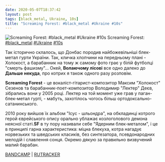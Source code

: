 ```yaml
---
date: 2020-05-07T18:37:42
layout: post
tags: [black_metal, Ukraine, 10s]
title: "Screaming Forest: #black_metal #Ukraine #10s"
---
```

![Screaming Forest: #black_metal #Ukraine #10s](/assets/photos/photo_960@07-05-2020_18-37-42.jpg)
Screaming Forest: [#black_metal](/tags/#black_metal) [#Ukraine](/tags/#Ukraine) [#10s](/tags/#10s)

Так історично склалось, що Донбас породив найбожевільніші блек-метал гурти України. Так, кличка хлопчини на передньому плані - Холокост, а барабанник на тому ж самому фото грає у білій футболці &quot;смерть фашизму&quot;... Окей, **Волаючому лісові** все одно далеко до **Дальше некуда**, про котрих я також одного разу розповім.

**Screaming Forest** - це вокаліст-гітарист-композитор Максим &quot;Холокост&quot; Сезенов та барабанник-поет-композитор Володимир &quot;Лектер&quot; Деєв, зібрались вони у 2005 році. Лектер на той момент уже грав у паган-блек-метал гурті, - мабуть, захотілось чогось більш ортодоксально-сатанинського.

2010 року вийшов їх альбом &quot;Ісус - шльондра&quot;, на обкладинці котрого герой єврейського опису орально ублажає козлоголового демона неясної статі.**SF** в ту пору називали себе &quot;Ядерним блек-металом&quot;, і це в принципі гарна характеристика: міцна блекуха, котра нагадує норвезьких та шведських класиків, без синтезатора, псевдонародних мелодій і славлення сонця. Окремо дякую за правильно визвучений малий барабан.

[BANDCAMP](https://morehate.bandcamp.com/album/jesus-whore) | [RUTRACKER](https://rutracker.org/forum/viewtopic.php?t=3834355)
